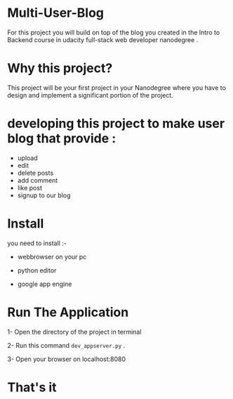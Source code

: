 # Multi-User-Blog

For this project you will build on top of the blog you created in the Intro to Backend course in udacity full-stack web developer nanodegree .

# Why this project?

This project will be your first project in your Nanodegree where you have to design and implement a significant portion of the project.

# developing this project to make user blog that provide :

* upload 
* edit 
* delete posts 
* add comment 
* like post 
* signup to our blog

# Install 

you need to install :-

* webbrowser on your pc

* python editor 

* google app engine

# Run The Application 

1- Open the directory of the project in terminal

2- Run this command ```dev_appserver.py``` .

3- Open your browser on localhost:8080 

# That's it
